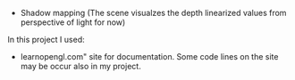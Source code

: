 - Shadow mapping 
(The scene visualzes the depth linearized values from perspective of light for now)

In this project I used:
- learnopengl.com" site for documentation. Some code lines on the site may be occur also in my project.